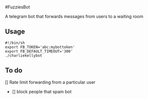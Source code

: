 #FuzziesBot

A telegram bot that forwards messages from users to a waiting room

## Usage
```
#!/bin/sh
export FB_TOKEN='abc:mybottoken'
export FB_DEFAULT_TIMEOUT='300'
./charliekellybot
```

## To do
[] Rate limit forwarding from a particular user
* [] block people that spam bot
